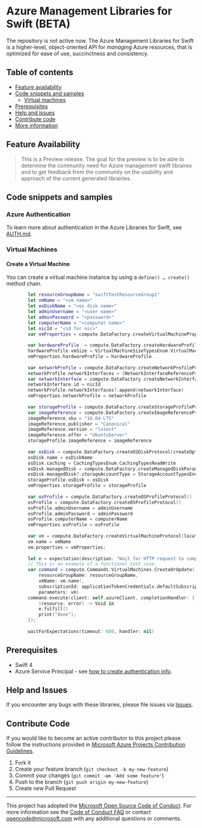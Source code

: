 ﻿# Azure Management Libraries for Swift (BETA)


The repository is not active now. The Azure Management Libraries for Swift is a higher-level, object-oriented API for *managing* Azure resources, that is optimized for ease of use, succinctness and consistency.

## Table of contents
* [Feature availability](#feature-availability)
* [Code snippets and samples](#code-snippets-and-samples)
  * [Virtual machines](#virtual-machines)
* [Prerequisites](#prerequisites)
* [Help and issues](#help-and-issues)
* [Contribute code](#contribute-code)
* [More information](#more-information)

## Feature Availability

> This is a Preview release.  The goal for the preview is to be able to determine the community need for Azure management swift libraires and to get feedback from the community on the usability and approach of the current generated librairies. 

## Code snippets and samples

### Azure Authentication

To learn more about authentication in the Azure Libraries for Swift, see [AUTH.md](AUTH.md).

### Virtual Machines

#### Create a Virtual Machine

You can create a virtual machine instance by using a `define() … create()` method chain.

```swift
        let resourceGroupName = "swiftTestResourceGroup1"
        let vmName = "<vm name>"
        let osDiskName = "<os disk name>"
        let adminUsername = "<user name>"
        let adminPassword = "<password>"
        let computerName = "<computer name>"
        let nicId = "<id for nic>"
        var vmProperties = compute.DataFactory.createVirtualMachinePropertiesProtocol()
        
        var hardwareProfile  = compute.DataFactory.createHardwareProfileProtocol()
        hardwareProfile.vmSize = VirtualMachineSizeTypesEnum.VirtualMachineSizeTypesBasicA0
        vmProperties.hardwareProfile = hardwareProfile
        
        var networkProfile = compute.DataFactory.createNetworkProfileProtocol()
        networkProfile.networkInterfaces = [NetworkInterfaceReferenceProtocol?]()
        var networkInterface = compute.DataFactory.createNetworkInterfaceReferenceProtocol()
        networkInterface.id = nicId
        networkProfile.networkInterfaces?.append(networkInterface)
        vmProperties.networkProfile = networkProfile
        
        var storageProfile = compute.DataFactory.createStorageProfileProtocol();
        var imageReference = compute.DataFactory.createImageReferenceProtocol()
        imageReference.sku = "16.04-LTS"
        imageReference.publisher = "Canonical"
        imageReference.version = "latest"
        imageReference.offer = "UbuntuServer"
        storageProfile.imageReference = imageReference
        
        var osDisk = compute.DataFactory.createOSDiskProtocol(createOption: DiskCreateOptionTypesEnum.DiskCreateOptionTypesFromImage)
        osDisk.name = osDiskName
        osDisk.caching = CachingTypesEnum.CachingTypesReadWrite
        osDisk.managedDisk = compute.DataFactory.createManagedDiskParametersProtocol()
        osDisk.managedDisk?.storageAccountType = StorageAccountTypesEnum.StandardLRS
        storageProfile.osDisk = osDisk
        vmProperties.storageProfile = storageProfile
        
        var osProfile = compute.DataFactory.createOSProfileProtocol()
        osProfile = compute.DataFactory.createOSProfileProtocol()
        osProfile.adminUsername = adminUsername
        osProfile.adminPassword = adminPassword
        osProfile.computerName = computerName
        vmProperties.osProfile = osProfile
        
        var vm = compute.DataFactory.createVirtualMachineProtocol(location: "west us");
        vm.name = vmName
        vm.properties = vmProperties;
        
        let e = expectation(description: "Wait for HTTP request to complete")
        // This is an example of a functional test case.
        var command = compute.Commands.VirtualMachines.CreateOrUpdate(
            resourceGroupName: resourceGroupName,
            vmName: vm.name!,
            subscriptionId: applicationTokenCredentials.defaultSubscriptionId!,
            parameters: vm)
        command.execute(client: self.azureClient, completionHandler: {
            (resource, error) -> Void in
            e.fulfill()
            print("done");
        });
        
        waitForExpectations(timeout: 600, handler: nil)
```

## Prerequisites

- Swift 4
- Azure Service Principal - see [how to create authentication info](./AUTH.md).

## Help and Issues

If you encounter any bugs with these libraries, please file issues via [Issues](https://github.com/Azure/azure-libraries-for-swift/issues).

## Contribute Code

If you would like to become an active contributor to this project please follow the instructions provided in [Microsoft Azure Projects Contribution Guidelines](http://azure.github.io/guidelines.html).

1. Fork it
2. Create your feature branch (`git checkout -b my-new-feature`)
3. Commit your changes (`git commit -am 'Add some feature'`)
4. Push to the branch (`git push origin my-new-feature`)
5. Create new Pull Request

---

This project has adopted the [Microsoft Open Source Code of Conduct](https://opensource.microsoft.com/codeofconduct/). For more information see the [Code of Conduct FAQ](https://opensource.microsoft.com/codeofconduct/faq/) or contact [opencode@microsoft.com](mailto:opencode@microsoft.com) with any additional questions or comments.
